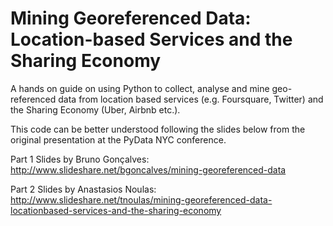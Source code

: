 # Mining Georeferenced Data: Location-based Services and the Sharing Economy
A hands on guide on using Python to collect, analyse and mine geo-referenced data from location based services (e.g. Foursquare, Twitter) and the Sharing Economy (Uber, Airbnb etc.). 

This code can be better understood following the slides below from the original presentation at the PyData NYC conference.

Part 1 Slides by Bruno Gonçalves: http://www.slideshare.net/bgoncalves/mining-georeferenced-data 

Part 2 Slides by Anastasios Noulas: http://www.slideshare.net/tnoulas/mining-georeferenced-data-locationbased-services-and-the-sharing-economy
